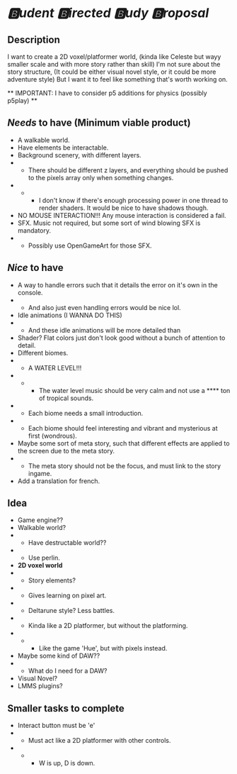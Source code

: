 # *🅱udent 🅱irected 🅱udy 🅱roposal*

## Description

I want to create a 2D voxel/platformer world,
    (kinda like Celeste but wayy smaller scale and with more story rather than skill)
I'm not sure about the story structure,
    (It could be either visual novel style, or it could be more adventure style)
But I want it to feel like something that's worth working on.

** IMPORTANT: I have to consider p5 additions for physics (possibly p5play) **

## *Needs* to have (Minimum viable product)

- A walkable world.
- Have elements be interactable.
- Background scenery, with different layers.
- - There should be different z layers, and everything should be pushed to the pixels array only when something changes.
- - - I don't know if there's enough processing power in one thread to render shaders. It would be nice to have shadows though.
- NO MOUSE INTERACTION!!! Any mouse interaction is considered a fail.
- SFX. Music not required, but some sort of wind blowing SFX is mandatory.
- - Possibly use OpenGameArt for those SFX.

## *Nice* to have

- A way to handle errors such that it details the error on it's own in the console.
- - And also just even handling errors would be nice lol.
- Idle animations (I WANNA DO THIS)
- - And these idle animations will be more detailed than
- Shader? Flat colors just don't look good without a bunch of attention to detail.
- Different biomes.
- - A WATER LEVEL!!!
- - - The water level music should be very calm and not use a **** ton of tropical sounds.
- - Each biome needs a small introduction.
- - Each biome should feel interesting and vibrant and mysterious at first (wondrous).
- Maybe some sort of meta story, such that different effects are applied to the screen due to the meta story.
- - The meta story should not be the focus, and must link to the story ingame.
- Add a translation for french.

## Idea

- Game engine??
- Walkable world?
- - Have destructable world??
- - Use perlin.
- **2D voxel world**
- - Story elements?
- - Gives learning on pixel art.
- - Deltarune style? Less battles. 
- - Kinda like a 2D platformer, but without the platforming.
- - - Like the game 'Hue', but with pixels instead.
- Maybe some kind of DAW??
- - What do I need for a DAW?
- Visual Novel?
- LMMS plugins?

## Smaller tasks to complete

- Interact button must be 'e'
- - Must act like a 2D platformer with other controls.
- - - W is up, D is down.